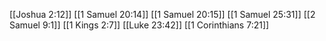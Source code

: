 [[Joshua 2:12]]
[[1 Samuel 20:14]]
[[1 Samuel 20:15]]
[[1 Samuel 25:31]]
[[2 Samuel 9:1]]
[[1 Kings 2:7]]
[[Luke 23:42]]
[[1 Corinthians 7:21]]
